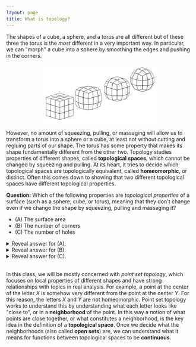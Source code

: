 ```yaml
---
layout: page
title: What is topology?
---
```


The shapes of a cube, a sphere, and a torus are all different but of these three the torus is the *most* different in a very important way.
In particular, we can "morph" a cube into a sphere by smoothing the edges and pushing in the corners.

<p align="center"><img src="fig/cube-to-sphere.png"/></p>

However, no amount of squeezing, pulling, or massaging will allow us to transform a torus into a sphere or a cube, at least not without cutting and regluing parts of our shape.  The torus has some property that makes its shape fundamentally different from the other two.  Topology studies properties of different shapes, called **topological spaces**, which cannot be changed by squeezing and pulling.  At its heart, it tries to decide which topological spaces are topologically equivalent, called **homeomorphic**, or distinct.
Often this comes down to showing that two different topological spaces have different topological properties.

**Question:** Which of the following properties are *topological properties* of a surface (such as a sphere, cube, or torus), meaning that they don't change even if we change the shape by squeezing, pulling and massaging it?
* (A) The surface area
* (B) The number of corners
* (C) The number of holes

<details>
  <summary>
  Reveal answer for (A).
  </summary>
  The area changes as we shrink or expand our shape by squeezing or stretching it, so it is not a topological property.
</details>
<details>
  <summary>
  Reveal answer for (B).
  </summary>
  Corners can be smoothed away, just like when we make a cube into a sphere.  Therefore it is not a topological property.
</details>
<details>
  <summary>
  Reveal answer for (C).
  </summary>
  Setting aside the important task of rigorously defining a "hole", intuitively we can understand that by squeezing or stretching a surface we cannot change the number of holes.  Therefore the number of holes *is* a topological property.
</details>

<br/>

In this class, we will be mostly concerned with *point set topology*, which focuses on local properties of different shapes and have strong relationships with topics in real analysis.  For example, a point at the center of the letter *X* is somehow very different from the point at the center *Y*.  For this reason, the letters *X* and *Y* are not homeomorphic.  Point set topology works to understand this by understanding what each letter looks like "close to", or in a **neighborhood** of the point.  In this way a notion of what points are close together, or what constitutes a neighborhood, is the key idea in the definition of a **topological space**.  Once we decide what the neighborhoods (also called **open sets**) are, we can understand what it means for functions between topological spaces to be **continuous**.  


